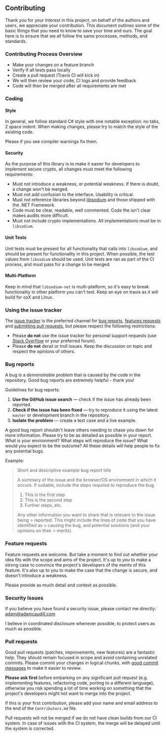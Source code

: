 ## Contributing

Thank you for your interest in this project, on behalf of the authors and users, we appreciate your contribution. This document outlines some of the basic things that you need to know to save your time and ours. The goal here is to ensure that we all follow the same processes, methods, and standards.

### Contributing Process Overview

* Make your changes on a feature branch
* Verify if all tests pass locally
* Create a pull request (Travis CI will kick in)
* We will then review your code, CI logs and provide feedback
* Code will then be merged after all requirements are met

### Coding

#### Style

In general, we follow standard C# style with one notable exception: no tabs, 2 space indent. When making changes, please try to match the style of the existing code.

Please if you see compiler warnings fix them.

#### Security

As the purpose of this library is to make it easier for developers to implement secure crypto, all changes must meet the following requirements:

 * Must not introduce a weakness, or potential weakness. If there is doubt, a change won't be merged.
 * Must not add confusion to the interface. Usability is critical.
 * Must not reference libraries beyond [libsodium](https://github.com/jedisct1/libsodium) and those shipped with the .NET Framework.
 * Code must be clear, readable, well commented. Code the isn't clear makes audits more difficult.
 * Must not include crypto implementations. All implementations must be in `libsodium`.

#### Unit Tests

Unit tests must be present for all functionality that calls into `libsodium`, and should be present for functionality in this project. When possible, the test values from `libsodium` should be used. Unit tests are ran as part of the CI process, and must pass for a change to be merged.

#### Multi-Platform

Keep in mind that `libsodium-net` is multi-platform, so it's easy to break functionality in other platform you can't test. Keep an eye on travis as it will build for osX and Linux.

### Using the issue tracker

The [issue tracker](https://github.com/adamcaudill/libsodium-net/issues?state=open) is the preferred channel for [bug reports](#bug-reports), [features requests](#feature-requests) and [submitting pull requests](#pull-requests), but please respect the following restrictions:

 * Please **do not** use the issue tracker for personal support requests (use [Stack Overflow](http://stackoverflow.com) or your preferred forum).
 * Please **do not** derail or troll issues. Keep the discussion on topic and respect the opinions of others.

### Bug reports

A bug is a _demonstrable problem_ that is caused by the code in the repository. Good bug reports are extremely helpful - thank you!

Guidelines for bug reports:

 1. **Use the GitHub issue search** &mdash; check if the issue has already been reported.
 2. **Check if the issue has been fixed** &mdash; try to reproduce it using the latest `master` or development branch in the repository.
 3. **Isolate the problem** &mdash; create a test case and a live example.

A good bug report shouldn't leave others needing to chase you down for more information. Please try to be as detailed as possible in your report. What is your environment? What steps will reproduce the issue? What would you expect to be the outcome? All these details will help people to fix any potential bugs.

Example:

> Short and descriptive example bug report title
>
> A summary of the issue and the browser/OS environment in which it occurs. If suitable, include the steps required to reproduce the bug.
>
> 1. This is the first step
> 2. This is the second step
> 3. Further steps, etc.
>
> Any other information you want to share that is relevant to the issue being > reported. This might include the lines of code that you have identified as > causing the bug, and potential solutions (and your opinions on their > merits).

### Feature requests

Feature requests are welcome. But take a moment to find out whether your idea fits with the scope and aims of the project. It's up to *you* to make a strong case to convince the project's developers of the merits of this feature. It's also up to you to make the case that the change is secure, and doesn't introduce a weakness.

Please provide as much detail and context as possible.

### Security Issues

If you believe you have found a security issue, please contact me directly: adam@adamcaudill.com

I believe in coordinated disclosure whenever possible, to protect users as much as possible.

### Pull requests

Good pull requests (patches, improvements, new features) are a fantastic help. They should remain focused in scope and avoid containing unrelated commits. Please commit your changes in logical chunks, with [good commit messages](http://tbaggery.com/2008/04/19/a-note-about-git-commit-messages.html) to make it easier to review.

**Please ask first** before embarking on any significant pull request (e.g. implementing features, refactoring code, porting to a different language), otherwise you risk spending a lot of time working on something that the project's developers might not want to merge into the project.

If this is your first contribution, please add your name and email address to the end of the `Contributors.md` file.

Pull requests will not be merged if we do not have clean builds from our CI system. In case of issues with the CI system, the merge will be delayed until the system is corrected.
